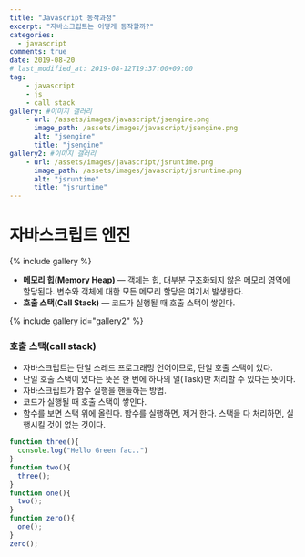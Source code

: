 ```yaml
---
title: "Javascript 동작과정"
excerpt: "자바스크립트는 어떻게 동작할까?"
categories: 
  - javascript
comments: true
date: 2019-08-20
# last_modified_at: 2019-08-12T19:37:00+09:00
tag: 
    - javascript
    - js
    - call stack
gallery: #이미지 갤러리
    - url: /assets/images/javascript/jsengine.png
      image_path: /assets/images/javascript/jsengine.png
      alt: "jsengine"
      title: "jsengine"
gallery2: #이미지 갤러리
    - url: /assets/images/javascript/jsruntime.png
      image_path: /assets/images/javascript/jsruntime.png
      alt: "jsruntime"
      title: "jsruntime"
---
```


# 자바스크립트 엔진

{% include gallery %}
- **메모리 힙(Memory Heap)** — 객체는 힙, 대부분 구조화되지 않은 메모리 영역에 할당된다. 변수와 객체에 대한 모든 메모리 할당은 여기서 발생한다.
- **호출 스택(Call Stack)** — 코드가 실행될 때 호출 스택이 쌓인다.

{% include gallery id="gallery2" %}

### 호출 스택(call stack)

- 자바스크립트는 단일 스레드 프로그래밍 언어이므로, 단일 호출 스택이 있다. 
- 단일 호출 스택이 있다는 뜻은 한 번에 하나의 일(Task)만 처리할 수 있다는 뜻이다.
- 자바스크립트가 함수 실행을 핸들하는 방법.
- 코드가 실행될 때 호출 스택이 쌓인다.
- 함수를 보면 스택 위에 올린다. 함수를 실행하면, 제거 한다. 스택을 다 처리하면, 실행시킬 것이 없는 것이다.

```javascript
function three(){
  console.log("Hello Green fac..")
}
function two(){
  three();
}
function one(){
  two();
}
function zero(){
  one();
}
zero();
```

